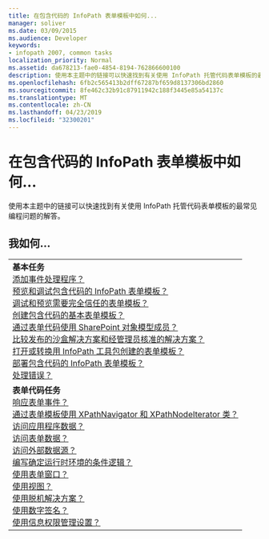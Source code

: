 ```yaml
---
title: 在包含代码的 InfoPath 表单模板中如何...
manager: soliver
ms.date: 03/09/2015
ms.audience: Developer
keywords:
- infopath 2007, common tasks
localization_priority: Normal
ms.assetid: da678213-fae0-4854-8194-762866600100
description: 使用本主题中的链接可以快速找到有关使用 InfoPath 托管代码表单模板的最常见编程问题的解答。
ms.openlocfilehash: 6fb2c565413b2dff67287bf659d8137306bd2860
ms.sourcegitcommit: 8fe462c32b91c87911942c188f3445e85a54137c
ms.translationtype: MT
ms.contentlocale: zh-CN
ms.lasthandoff: 04/23/2019
ms.locfileid: "32300201"
---
```

# <a name="how-do-iin-infopath-form-templates-with-code"></a>在包含代码的 InfoPath 表单模板中如何...

使用本主题中的链接可以快速找到有关使用 InfoPath 托管代码表单模板的最常见编程问题的解答。
  
## <a name="how-do-i"></a>我如何…

||
|:-----|
|**基本任务** <br/> [添加事件处理程序？](how-to-add-an-event-handler.md) <br/> [预览和调试包含代码的 InfoPath 表单模板？](how-to-preview-and-debug-infopath-form-templates-with-code.md) <br/> [调试和预览需要完全信任的表单模板？](how-to-preview-and-debug-form-templates-that-require-full-trust.md) <br/> [创建包含代码的基本表单模板？](walkthrough-creating-a-basic-form-template-with-code.md) <br/> [通过表单代码使用 SharePoint 对象模型成员？](how-to-use-sharepoint-object-model-members.md) <br/> [比较发布的沙盒解决方案和经管理员核准的解决方案？](publishing-forms-with-code.md) <br/> [打开或转换用 InfoPath 工具包创建的表单模板？](how-to-open-or-convert-a-form-template-created-with-the-infopath-toolkit.md) <br/> [部署包含代码的 InfoPath 表单模板？](how-to-deploy-infopath-form-templates-with-code.md) <br/> [处理错误？](how-to-handle-errors.md) <br/> |
|**表单代码任务** <br/> [响应表单事件？](how-to-respond-to-form-events.md) <br/> [通过表单模板使用 XPathNavigator 和 XPathNodeIterator 类？](how-to-work-with-the-xpathnavigator-and-xpathnodeiterator-classes.md) <br/> [访问应用程序数据？](how-to-access-application-data.md) <br/> [访问表单数据？](how-to-access-form-data.md) <br/> [访问外部数据源？](how-to-access-external-data-sources.md) <br/> [编写确定运行时环境的条件逻辑？](how-to-write-conditional-logic-that-determines-the-run-time-environment.md) <br/> [使用表单窗口？](how-to-work-with-form-windows.md) <br/> [使用视图？](how-to-work-with-views.md) <br/> [使用脱机解决方案？](how-to-work-with-offline-solutions.md) <br/> [使用数字签名？](how-to-work-with-digital-signatures.md) <br/> [使用信息权限管理设置？](how-to-work-with-information-rights-management-settings.md) <br/> |
   

